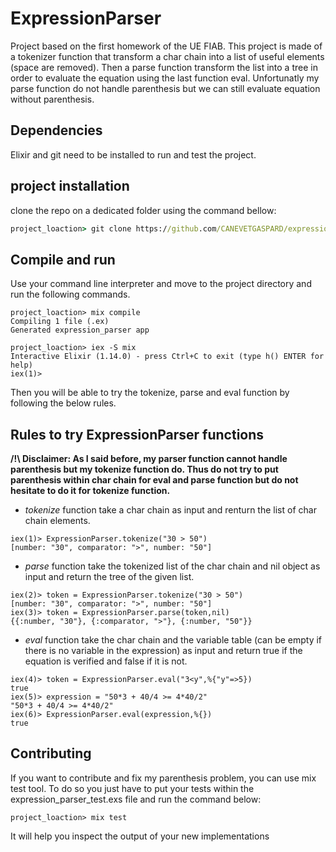 # ExpressionParser

Project based on the first homework of the UE FIAB. This project is made of a tokenizer function that transform a char chain into a list of useful elements (space are removed). Then a parse function transform the list into a tree in order to evaluate the equation using the last function eval. Unfortunatly my parse function do not handle parenthesis but we can still evaluate equation without parenthesis.

## Dependencies

Elixir and git need to be installed to run and test the project.

## project installation

clone the repo on a dedicated folder using the command bellow:

```cmd
project_loaction> git clone https://github.com/CANEVETGASPARD/expression_parser.git
```

## Compile and run 

Use your command line interpreter and move to the project directory and run the following commands.

```console
project_loaction> mix compile
Compiling 1 file (.ex)
Generated expression_parser app
```

```console
project_loaction> iex -S mix  
Interactive Elixir (1.14.0) - press Ctrl+C to exit (type h() ENTER for help)
iex(1)>
```

Then you will be able to try the tokenize, parse and eval function by following the below rules.

## Rules to try ExpressionParser functions

**/!\ Disclaimer: As I said before, my parser function cannot handle parenthesis but my tokenize function do. Thus do not try to put parenthesis within char chain for eval and parse function but do not hesitate to do it for tokenize function.**

- _tokenize_ function take a char chain as input and renturn the list of char chain elements.

```console
iex(1)> ExpressionParser.tokenize("30 > 50") 
[number: "30", comparator: ">", number: "50"]
```

- _parse_ function take the tokenized list of the char chain and nil object as input and return the tree of the given list.

```console
iex(2)> token = ExpressionParser.tokenize("30 > 50") 
[number: "30", comparator: ">", number: "50"]
iex(3)> token = ExpressionParser.parse(token,nil)    
{{:number, "30"}, {:comparator, ">"}, {:number, "50"}}
```

- _eval_ function take the char chain and the variable table (can be empty if there is no variable in the expression) as input and return true if the equation is verified and false if it is not.

```console
iex(4)> token = ExpressionParser.eval("3<y",%{"y"=>5}) 
true
iex(5)> expression = "50*3 + 40/4 >= 4*40/2"
"50*3 + 40/4 >= 4*40/2"
iex(6)> ExpressionParser.eval(expression,%{}) 
true
```

## Contributing

If you want to contribute and fix my parenthesis problem, you can use mix test tool. To do so you just have to put your tests within the expression_parser_test.exs file and run the command below:

```console
project_loaction> mix test
```

It will help you inspect the output of your new implementations

